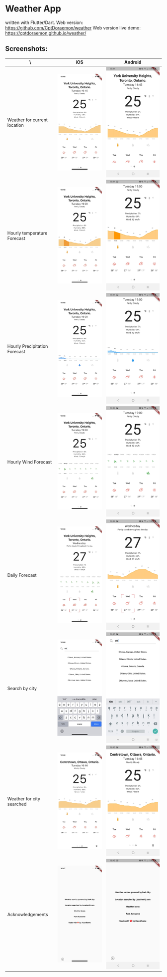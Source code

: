 # Weather App

written with Flutter/Dart.
Web version: https://github.com/CptDoraemon/weather
Web version live demo: https://cptdoraemon.github.io/weather/

## Screenshots:
 \ | iOS | Android
------------ | ------------ | -------------
Weather for current location | ![ios-screenshot-1](./screenshots/ios-1.jpg) | ![android-screenshot-1](./screenshots/android-1.jpg)
Hourly temperature Forecast | ![ios-screenshot-2](./screenshots/ios-2.jpg) | ![android-screenshot-2](./screenshots/android-2.jpg)
Hourly Precipitation Forecast | ![ios-screenshot-3](./screenshots/ios-3.jpg) | ![android-screenshot-3](./screenshots/android-3.jpg)
Hourly Wind Forecast | ![ios-screenshot-4](./screenshots/ios-4.jpg) | ![android-screenshot-4](./screenshots/android-4.jpg)
Daily Forecast | ![ios-screenshot-5](./screenshots/ios-5.jpg) | ![android-screenshot-5](./screenshots/android-5.jpg)
Search by city | ![ios-screenshot-6](./screenshots/ios-6.jpg) | ![android-screenshot-6](./screenshots/android-6.jpg)
Weather for city searched | ![ios-screenshot-7](./screenshots/ios-7.jpg) | ![android-screenshot-7](./screenshots/android-7.jpg)
Acknowledgements | ![ios-screenshot-8](./screenshots/ios-8.jpg) | ![android-screenshot-8](./screenshots/android-8.jpg)


